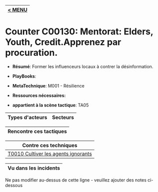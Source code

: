 |[< MENU](../README.md)|
|---|
# Counter C00130: Mentorat: Elders, Youth, Credit.Apprenez par procuration.

* **Résumé**: Former les influenceurs locaux à contrer la désinformation.

* **PlayBooks**:

* **MetaTechnique**: M001 - Résilience

* **Ressources nécessaires:**

* **appartient à la scène tactique**: TA05


|Types d'acteurs |Secteurs |
|----------- |------- |



|Rencontre ces tactiques |
|---------------------- |



|Contre ces techniques |
|------------------------- |
|[T0010 Cultiver les agents ignorants](../../generated_pages/techniques/T0010.md) |



|Vu dans les incidents |
|----------------- |


Ne pas modifier au-dessus de cette ligne - veuillez ajouter des notes ci-dessous